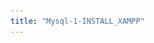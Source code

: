 ```yaml
---
title: "Mysql-1-INSTALL_XAMPP"
---
```

<style>
### Installation

MYSQL이란 RDBMS(관계형 데이터베이스 MANAGEMENT SYSTEM)이다. 동작이 빠르고, Oracle은 상용 데이터베이스인데 MYSQL은 오픈소스 RDBMS이다!

하지만 요즘엔 MariaDB를 더 많이 선호하고, 그때문인지 mysql을 설치했지만 정작 환경은 Maria에서 돌아간다.(잘은 모르겠지만 이게 더 좋다고 한다..)

어쨋든, mysql을 구동하기 위해서 XAMPP를 설치했다. MySQL, Apache(웹 서버), PHP를 동시에 설치하고, 각각에 맞게 환경설정도 해야하지만 

초보자는 XAMPP하나면 해결할 수 있다!


**구동화면**

![mysql-1-INSTALL_XAMPP](images/mysql/XAMPP.PNG)

### 구동

설치를 끝내고, 콘솔로 root권한을 불러와 mysql을 구동시켰다.(정확히는 Maria)

구동 명령어는, 

{% highlight text %}
mysql -u 사용자_이름 -p비밀번호
{% endhighlight %}

하지만 이렇게 쓰면 password가 노출되어 보안성이 취약해지므로

mysql -u 사용자_이름 -p까지만 쓰고 다음줄에서 비밀번호를 입력한다.

다음은,

1. freelec이란 사용자를 local호스트에서 생성하고 (Password는 1234로 잡는다)

2. 그 사용자에 db1이란 데이터베이스에 있는 모든 테이블의 모든 권한을 부여 한다

{% highlight PHP %}
CREATE USER freelec@localhost IDENTIFIED BY '1234';
GRANT ALL ON db1.* TO freelec@localhost;
{% endhighlight %}

**이런저런 방법으로 연습해보았다**

![mysql-1-INSTALL_XAMPP](images/mysql/practice.PNG)

이상이 MySQL의 기본적인 실행 방법이다.

### 잡설

요즘 MT다 뭐다 바쁘기도하고, 사실은 컴퓨터에 흥미를 잃어 공부하기를 좀 꺼려했었는데 MySQL을 보는 순간 달라졌다.

데이터베이스가 좀 재밌다고 할까.. 좀 더 공부해 볼 필요가 있겠다!


@import url('https://fonts.googleapis.com/css?family=Nanum+Pen+Script&subset=korean');
</style>